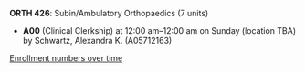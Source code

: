 **ORTH 426**: Subin/Ambulatory Orthopaedics (7 units)

- **A00** (Clinical Clerkship) at 12:00 am–12:00 am on Sunday (location TBA) by Schwartz, Alexandra K. (A05712163)

[Enrollment numbers over time](./ORTH426.tsv)
